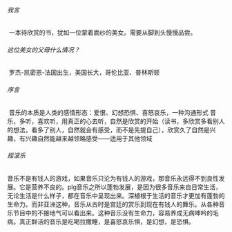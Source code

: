 ###### 我言

​		一本待欣赏的书，犹如一位蒙着面纱的美女。需要从脚到头慢慢品尝。

###### 这位美女的父母什么情况？

​		罗杰-凯密恩-法国出生，美国长大，哥伦比亚、普林斯顿

###### 序言

​		音乐的本质是人类的感情形态：爱恨、幻想恐惧、喜怒哀乐，一种沟通形式
​		音乐，多听，喜欢听，用真正的心去听，自然是欣赏的开始（读书，多欣赏多看别人的想法，看多了别人，自然就会有感受，而不是先提自己），欣赏久了自然是兴趣，有兴趣自然能越来越领略感受——适用于其他领域

###### 摇滚乐

​		音乐不是有钱人的游戏，如果音乐只沦为有钱人的游戏，那音乐永远得不到良性发展。它是营养不良的。
​		plg音乐之所以蓬勃发展，是因为很多音乐来自日常生活，无论生活是什么样子，都在音乐中呈现出来。深植根于生活的音乐才更加有蓬勃的生命力。而非亚洲这种，音乐从古时是宫廷的赏乐到现在有钱人的舞乐。从各种音乐节目中的不接地气可以看出来。这种音乐没有生命力，容易养成无病呻吟的毛病。真正鲜活的音乐是吃喝拉撒睡，是喜怒哀乐惧，是幻想，是恐惧。